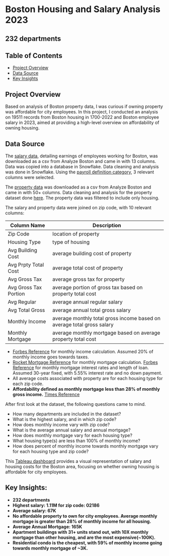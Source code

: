 # Boston Housing and Salary Analysis 2023
## 232 departments

## Table of Contents
- [Project Overview](#projectoverview)
- [Data Source](#datasource)
- [Key Insights](#keyinsights)

## Project Overview

Based on analysis of Boston property data, I was curious if owning property was affordable for city employees. In this project, I conducted an analysis on 19511 records from Boston housing in 1700-2022 and Boston employee salary in 2023, aimed at providing a high-level overview on affordability of owning housing.

## Data Source
The [salary data](https://data.boston.gov/dataset/employee-earnings-report), detailing earnings of employees working for Boston, was downloaded as a csv from Analyze Boston and came in with 13 columns. Data was copied into a database in Snowflake. Data cleaning and analysis was done in Snowflake. Using the [payroll definition category](https://data.boston.gov/dataset/employee-earnings-report/resource/609a6014-5ab0-49d9-8c38-1389e7bf0d41), 3 relevant columns were selected. <br>

The [property data]() was downloaded as a csv from Analyze Boston and came in with 50+ columns. Data cleaning and analysis for the property dataset done [here](https://github.com/anuradhases/property_trends). The property data was filtered to include only housing.<br>

The salary and property data were joined on zip code, with 10 relevant columns:


Column Name | Description
--- | ---
Zip Code | location of property <br>
Housing Type | type of housing<br>
Avg Building Cost | average building cost of property <br>
Avg Prpty Total Cost | average total cost of property <br>
Avg Gross Tax | average gross tax for property <br>
Avg Gross Tax Portion | average portion of gross tax based on property total cost<br>
Avg Regular | average annual regular salary <br>
Avg Total Gross | average annual total gross salary <br>
Monthly Income | average monthly total gross income based on average total gross salary <br>
Monthly Mortgage | average monthly mortgage based on average property total cost <br>

- [Forbes Reference](https://www.forbes.com/advisor/income-tax-calculator/massachusetts/) for monthly income calculation. Assumed 20% of monthly income goes towards taxes.<br>
- [Rocket Mortgage Reference](https://www.rocketmortgage.com/learn/how-to-calculate-mortgage) for monthly mortgage calculation. [Forbes Reference](https://www.forbes.com/advisor/mortgages/mortgage-interest-rates--forecast/#:~:text=Refinance%20Rates%20for%20September%202023,30%2Dyear%20jumbo%3A%207.32%25) for monthly mortgage interest rates and length of loan. Assumed 30-year fixed, with 5.55% interest rate and no down payment. <br>
- All average costs associated with property are for each housing type for each zip code. <br>
- **Affordability defined as monthly mortgage less than 28% of monthly gross income.** [Times Reference](https://time.com/personal-finance/article/percentage-of-income-mortgage/) <br>

 After first look at the dataset, the following questions came to mind.<br>
- How many departments are included in the dataset? <br>
- What is the highest salary, and in which zip code? <br>
- How does monthly income vary with zip code? <br>
- What is the average annual salary and annual mortgage? <br>
- How does monthly mortgage vary for each housing type? <br>
- What housing type(s) are less than 100% of monthly income? <br>
- How does percent of monthly income towards monthly mortgage vary for each housing type and zip code? <br>

This [Tableau dashboard](https://public.tableau.com/app/profile/anuradha.s6397/viz/BostonHousing_and_Salary_Analysis/Dashboard1?publish=yes) provides a visual representation of salary and housing costs for the Boston area, focusing on whether owning housing is affordable for city employees.

## Key Insights:
- **232 departments**
- **Highest salary: 1.11M for zip code: 02186**
- **Average salary: 67K**
- **No affordable property to own for city employees. Average monthly mortgage is greater than 28% of monthly income for all housing.**
- **Average Annual Mortgage: 165K**
- **Apartment buildings with 31+ units stand out, with 10X monthly mortgage than other housing, and are the most expensive(~100K).**
- **Residential condo is the cheapest, with 59% of monthly income going towards monthly mortgage of ~3K.**
